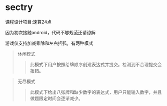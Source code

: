 # sectry
课程设计项目:速算24点

因为初次接触android，代码不够规范还请谅解

游戏仅支持加减乘除和左右括弧，有两种模式
>休闲模式
>>此模式下用户按照给牌顺序创建表达式并提交。检测到不合理提交会报错。

>无尽模式
>>此模式下给出八张牌和缺少数字的表达式，用户只能输入数字，并且做题限定时间会逐渐减少。
